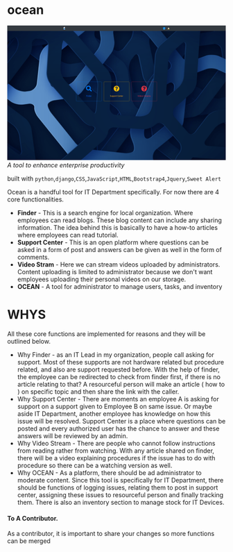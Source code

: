 # ocean
![alt text](ocean.png)
_A tool to enhance enterprise productivity_

built with `python`,`django`,`CSS`,`JavaScript`,`HTML`,`Bootstrap4`,`Jquery`,`Sweet Alert`

Ocean is a handful tool for IT Department specifically. For now there are 4 core functionalities.

- **Finder** - This is a search engine for local organization. Where employees can read blogs. These blog content can include any sharing information. The idea behind this is basically to have a how-to articles where employees can read tutorial.
- **Support Center** - This is an open platform where questions can be asked in a form of post and answers can be given as well in the form of comments.
- **Video Stram** - Here we can stream videos uploaded by administrators. Content uploading is limited to administrator because we don't want employees uploading their personal videos on our storage. 
- **OCEAN** - A tool for administrator to manage users, tasks, and inventory

# WHYS
All these core functions are implemented for reasons and they will be outlined below.
- Why Finder - as an IT Lead in my organization, people call asking for support. Most of these supports are not hardware related but procedure related, and also are support requested before. With the help of finder, the employee can be redirected to check from finder first, if there is no article relating to that? A resourceful person will make an article ( how to ) on specific topic and then share the link with the caller.
- Why Support Center - There are moments an employee A is asking for support on a support given to Employee B on same issue. Or maybe aside IT Department, another employee has knowledge on how this issue will be resolved. Support Center is a place where questions can be posted and every authorized user has the chance to answer and these answers will be reviewed by an admin.
- Why Video Stream - There are people who cannot follow instructions from reading rather from watching. With any article shared on finder, there will be a video explaining procedures if the issue has to do with procedure so there can be a watching version as well.
- Why OCEAN - As a platform, there should be ad administrator to moderate content. Since this tool is specifically for IT Department, there should be functions of logging issues, relating them to post in support center, assigning these issues to resourceful person and finally tracking them. There is also an inventory section to manage stock for IT Devices.

#### To A Contributor.
As a contributor, it is important to share your changes so more functions can be merged

